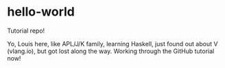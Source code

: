 # hello-world
Tutorial repo!

Yo, Louis here, like APL/J/K family, learning Haskell, just found out about V (vlang.io), but got lost along the way.
Working through the GitHub tutorial now!
